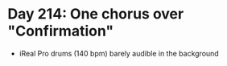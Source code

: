 # Day 214: One chorus over "Confirmation"

- iReal Pro drums (140 bpm) barely audible in the background
